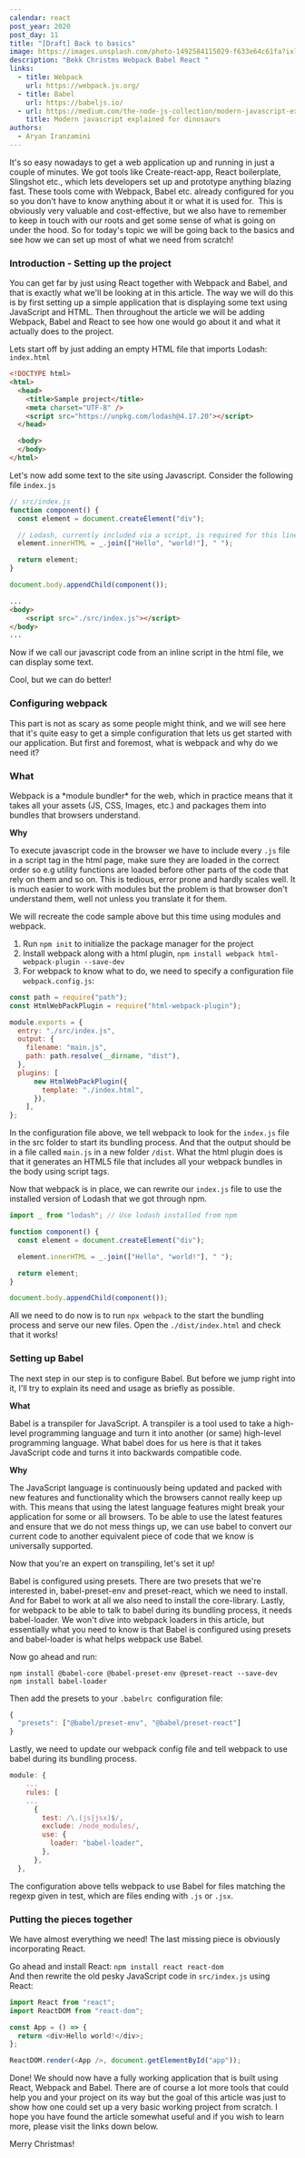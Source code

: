 ```yaml
---
calendar: react
post_year: 2020
post_day: 11
title: "[Draft] Back to basics"
image: https://images.unsplash.com/photo-1492584115029-f633e64c61fa?ixlib=rb-1.2.1&ixid=MXwxMjA3fDB8MHxwaG90by1wYWdlfHx8fGVufDB8fHw%3D&auto=format&fit=crop&w=2167&q=80
description: "Bekk Christms Webpack Babel React "
links:
  - title: Webpack
    url: https://webpack.js.org/
  - title: Babel
    url: https://babeljs.io/
  - url: https://medium.com/the-node-js-collection/modern-javascript-explained-for-dinosaurs-f695e9747b70
    title: Modern javascript explained for dinosaurs
authors:
  - Aryan Iranzamini
---
```

It's so easy nowadays to get a web application up and running in just a couple of minutes. We got tools like Create-react-app, React boilerplate, Slingshot etc., which lets developers set up and prototype anything blazing fast. These tools come with Webpack, Babel etc. already configured for you so you don't have to know anything about it or what it is used for.  This is obviously very valuable and cost-effective, but we also have to remember to keep in touch with our roots and get some sense of what is going on under the hood. So for today's topic we will be going back to the basics and see how we can set up most of what we need from scratch!

### Introduction - Setting up the project

You can get far by just using React together with Webpack and Babel, and that is exactly what we'll be looking at in this article. The way we will do this is by first setting up a simple application that is displaying some text using JavaScript and HTML. Then throughout the article we will be adding Webpack, Babel and React to see how one would go about it and what it actually does to the project.

Lets start off by just adding an empty HTML file that imports Lodash:\
`index.html` 

```html
<!DOCTYPE html>
<html>
  <head>
    <title>Sample project</title>
    <meta charset="UTF-8" />
    <script src="https://unpkg.com/lodash@4.17.20"></script>
  </head>

  <body>
  </body>
</html>
```

Let's now add some text to the site using Javascript. Consider the following file `index.js`

```javascript
// src/index.js
function component() {
  const element = document.createElement("div");

  // Lodash, currently included via a script, is required for this line to work
  element.innerHTML = _.join(["Hello", "world!"], " ");

  return element;
}

document.body.appendChild(component());
```

```html
...
<body>
    <script src="./src/index.js"></script>
</body>
...
```

Now if we call our javascript code from an inline script in the html file, we can display some text.

Cool, but we can do better!

### Configuring webpack

This part is not as scary as some people might think, and we will see here that it's quite easy to get a simple configuration that lets us get started with our application. But first and foremost, what is webpack and why do we need it?

### What

Webpack is a \*module bundler\* for the web, which in practice means that it takes all your assets (JS, CSS, Images, etc.) and packages them into bundles that browsers understand.

**Why**

To execute javascript code in the browser we have to include every `.js` file in a script tag in the html page, make sure they are loaded in the correct order so e.g utility functions are loaded before other parts of the code that rely on them and so on. This is tedious, error prone and hardly scales well. It is much easier to work with modules but the problem is that browser don't understand them, well not unless you translate it for them.

We will recreate the code sample above but this time using modules and webpack.

1. Run `npm init` to initialize the package manager for the project
2. Install webpack along with a html plugin, `npm install webpack html-webpack-plugin --save-dev`
3. For webpack to know what to do, we need to specify a configuration file `webpack.config.js`:

```javascript
const path = require("path");
const HtmlWebPackPlugin = require("html-webpack-plugin");

module.exports = {
  entry: "./src/index.js",
  output: {
    filename: "main.js",
    path: path.resolve(__dirname, "dist"),
  },
  plugins: [
      new HtmlWebPackPlugin({
        template: "./index.html",
      }),
    ],
};
```

In the configuration file above, we tell webpack to look for the `index.js` file in the src folder to start its bundling process. And that the output should be in a file called `main.js` in a new folder `/dist`. What the html plugin does is that it generates an HTML5 file that includes all your webpack bundles in the body using script tags.

Now that webpack is in place, we can rewrite our `index.js` file to use the installed version of Lodash that we got through npm.

```javascript
import _ from "lodash"; // Use lodash installed from npm

function component() {
  const element = document.createElement("div");

  element.innerHTML = _.join(["Hello", "world!"], " ");

  return element;
}

document.body.appendChild(component());
```

All we need to do now is to run `npx webpack` to the start the bundling process and serve our new files. Open the `./dist/index.html` and check that it works!

### Setting up Babel

The next step in our step is to configure Babel. But before we jump right into it, I'll try to explain its need and usage as briefly as possible.

**What**

Babel is a transpiler for JavaScript. A transpiler is a tool used to take a high-level programming language and turn it into another (or same) high-level programming language. What babel does for us here is that it takes JavaScript code and turns it into backwards compatible code.

**Why**

The JavaScript language is continuously being updated and packed with new features and functionality which the browsers cannot really keep up with. This means that using the latest language features might break your application for some or all browsers. To be able to use the latest features and ensure that we do not mess things up, we can use babel to convert our current code to another equivalent piece of code that we know is universally supported.

Now that you're an expert on transpiling, let's set it up!

Babel is configured using presets. There are two presets that we're interested in, babel-preset-env and preset-react, which we need to install. And for Babel to work at all we also need to install the core-library. Lastly, for webpack to be able to talk to babel during its bundling process, it needs babel-loader. We won't dive into webpack loaders in this article, but essentially what you need to know is that Babel is configured using presets and babel-loader is what helps webpack use Babel.

Now go ahead and run:

`npm install @babel-core @babel-preset-env @preset-react --save-dev`\
`npm install babel-loader`

Then add the presets to your `.babelrc`  configuration file:

```javascript
{
  "presets": ["@babel/preset-env", "@babel/preset-react"]
}
```

Lastly, we need to update our webpack config file and tell webpack to use babel during its bundling process.

```javascript
module: {
    ...
    rules: [
    ...
      {
        test: /\.(js|jsx)$/,
        exclude: /node_modules/,
        use: {
          loader: "babel-loader",
        },
      },
  },
```

The configuration above tells webpack to use Babel for files matching the regexp given in test, which are files ending with `.js` or `.jsx`.

### Putting the pieces together

We have almost everything we need! The last missing piece is obviously incorporating React.

Go ahead and install React: `npm install react react-dom`\
And then rewrite the old pesky JavaScript code in `src/index.js` using React:

```javascript
import React from "react";
import ReactDOM from "react-dom";

const App = () => {
  return <div>Hello world!</div>;
};

ReactDOM.render(<App />, document.getElementById("app"));
```

Done! We should now have a fully working application that is built using React, Webpack and Babel. There are of course a lot more tools that could help you and your project on its way but the goal of this article was just to show how one could set up a very basic working project from scratch. I hope you have found the article somewhat useful and if you wish to learn more, please visit the links down below.

Merry Christmas!
